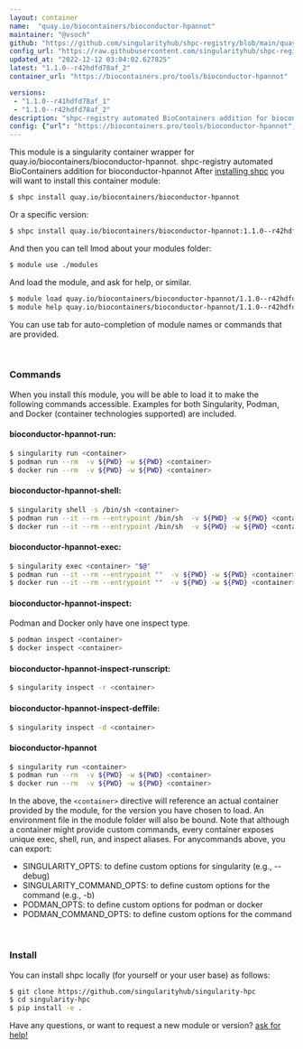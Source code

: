 ```yaml
---
layout: container
name:  "quay.io/biocontainers/bioconductor-hpannot"
maintainer: "@vsoch"
github: "https://github.com/singularityhub/shpc-registry/blob/main/quay.io/biocontainers/bioconductor-hpannot/container.yaml"
config_url: "https://raw.githubusercontent.com/singularityhub/shpc-registry/main/quay.io/biocontainers/bioconductor-hpannot/container.yaml"
updated_at: "2022-12-12 03:04:02.627825"
latest: "1.1.0--r42hdfd78af_2"
container_url: "https://biocontainers.pro/tools/bioconductor-hpannot"

versions:
 - "1.1.0--r41hdfd78af_1"
 - "1.1.0--r42hdfd78af_2"
description: "shpc-registry automated BioContainers addition for bioconductor-hpannot"
config: {"url": "https://biocontainers.pro/tools/bioconductor-hpannot", "maintainer": "@vsoch", "description": "shpc-registry automated BioContainers addition for bioconductor-hpannot", "latest": {"1.1.0--r42hdfd78af_2": "sha256:04d7885886ff9d78a87f18461f3b783fe49e66bab47416d964ae2d4819e1356b"}, "tags": {"1.1.0--r41hdfd78af_1": "sha256:703c035df5903e24a0231fe703ece7d983893d40ef70e5485c6a8872129dce6b", "1.1.0--r42hdfd78af_2": "sha256:04d7885886ff9d78a87f18461f3b783fe49e66bab47416d964ae2d4819e1356b"}, "docker": "quay.io/biocontainers/bioconductor-hpannot"}
---
```


This module is a singularity container wrapper for quay.io/biocontainers/bioconductor-hpannot.
shpc-registry automated BioContainers addition for bioconductor-hpannot
After [installing shpc](#install) you will want to install this container module:


```bash
$ shpc install quay.io/biocontainers/bioconductor-hpannot
```

Or a specific version:

```bash
$ shpc install quay.io/biocontainers/bioconductor-hpannot:1.1.0--r42hdfd78af_2
```

And then you can tell lmod about your modules folder:

```bash
$ module use ./modules
```

And load the module, and ask for help, or similar.

```bash
$ module load quay.io/biocontainers/bioconductor-hpannot/1.1.0--r42hdfd78af_2
$ module help quay.io/biocontainers/bioconductor-hpannot/1.1.0--r42hdfd78af_2
```

You can use tab for auto-completion of module names or commands that are provided.

<br>

### Commands

When you install this module, you will be able to load it to make the following commands accessible.
Examples for both Singularity, Podman, and Docker (container technologies supported) are included.

#### bioconductor-hpannot-run:

```bash
$ singularity run <container>
$ podman run --rm  -v ${PWD} -w ${PWD} <container>
$ docker run --rm  -v ${PWD} -w ${PWD} <container>
```

#### bioconductor-hpannot-shell:

```bash
$ singularity shell -s /bin/sh <container>
$ podman run --it --rm --entrypoint /bin/sh  -v ${PWD} -w ${PWD} <container>
$ docker run --it --rm --entrypoint /bin/sh  -v ${PWD} -w ${PWD} <container>
```

#### bioconductor-hpannot-exec:

```bash
$ singularity exec <container> "$@"
$ podman run --it --rm --entrypoint ""  -v ${PWD} -w ${PWD} <container> "$@"
$ docker run --it --rm --entrypoint ""  -v ${PWD} -w ${PWD} <container> "$@"
```

#### bioconductor-hpannot-inspect:

Podman and Docker only have one inspect type.

```bash
$ podman inspect <container>
$ docker inspect <container>
```

#### bioconductor-hpannot-inspect-runscript:

```bash
$ singularity inspect -r <container>
```

#### bioconductor-hpannot-inspect-deffile:

```bash
$ singularity inspect -d <container>
```



#### bioconductor-hpannot

```bash
$ singularity run <container>
$ podman run --rm  -v ${PWD} -w ${PWD} <container>
$ docker run --rm  -v ${PWD} -w ${PWD} <container>
```


In the above, the `<container>` directive will reference an actual container provided
by the module, for the version you have chosen to load. An environment file in the
module folder will also be bound. Note that although a container
might provide custom commands, every container exposes unique exec, shell, run, and
inspect aliases. For anycommands above, you can export:

 - SINGULARITY_OPTS: to define custom options for singularity (e.g., --debug)
 - SINGULARITY_COMMAND_OPTS: to define custom options for the command (e.g., -b)
 - PODMAN_OPTS: to define custom options for podman or docker
 - PODMAN_COMMAND_OPTS: to define custom options for the command

<br>

### Install

You can install shpc locally (for yourself or your user base) as follows:

```bash
$ git clone https://github.com/singularityhub/singularity-hpc
$ cd singularity-hpc
$ pip install -e .
```

Have any questions, or want to request a new module or version? [ask for help!](https://github.com/singularityhub/singularity-hpc/issues)